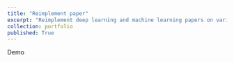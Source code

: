 ```yaml
---
title: "Reimplement paper"
excerpt: "Reimplement deep learning and machine learning papers on various tasks and data types"
collection: portfolio
published: True
---
```


Demo